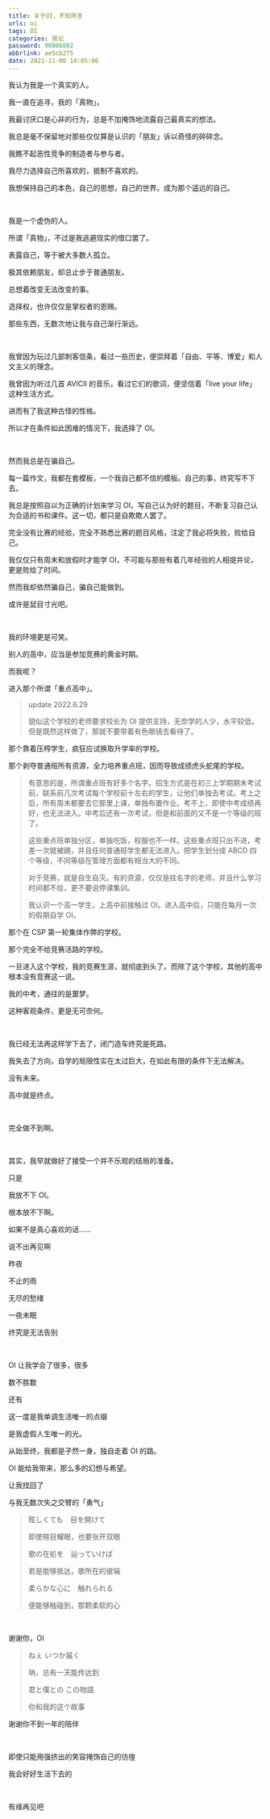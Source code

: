 ```yaml
---
title: 关于OI，不知所言
urls: oi
tags: OI
categories: 简记
password: 90806002
abbrlink: ae5cb275
date: 2021-11-06 14:05:06
---
```


我认为我是一个真实的人。

我一直在追寻，我的「真物」。

我最讨厌口是心非的行为，总是不加掩饰地流露自己最真实的想法。

我总是毫不保留地对那些仅仅算是认识的「朋友」诉以奇怪的碎碎念。

我瞧不起恶性竞争的制造者与参与者。

我尽力选择自己所喜欢的，抵制不喜欢的。

我想保持自己的本色，自己的思想，自己的世界。成为那个遥远的自己。

&nbsp;

我是一个虚伪的人。

所谓「真物」，不过是我逃避现实的借口罢了。

表露自己，等于被大多数人孤立。

极其依赖朋友，却总止步于普通朋友。

总想着改变无法改变的事。

选择权，也许仅仅是掌权者的恩赐。

那些东西，无数次地让我与自己渐行渐远。

<!--more-->

&nbsp;

我曾因为玩过几部刺客信条，看过一些历史，便崇拜着「自由、平等、博爱」和人文主义的理念。

我曾因为听过几首 AVICII 的音乐，看过它们的歌词，便坚信着「live your life」这种生活方式。

进而有了我这种古怪的性格。

所以才在条件如此困难的情况下，我选择了 OI。

&nbsp;

然而我总是在骗自己。

每一篇作文，我都在套模板，一个我自己都不信的模板。自己的事，终究写不下去。

我总是按照自以为正确的计划来学习 OI，写自己认为好的题目，不断复习自己认为合适的书和课件。这一切，都只是自欺欺人罢了。

完全没有比赛的经验，完全不熟悉比赛的题目风格，注定了我必将失败，败给自己。

我仅仅只有周末和放假时才能学 OI，不可能与那些有着几年经验的人相提并论，更是败给了时间。

然而我却依然骗自己，骗自己能做到。

或许是鼠目寸光吧。

&nbsp;

我的环境更是可笑。

别人的高中，应当是参加竞赛的黄金时期。

而我呢？

进入那个所谓「重点高中」。

> update 2022.6.29
>
> 貌似这个学校的老师要求校长为 OI 提供支持，无奈学的人少，水平较低。但是既然这样做了，那就不要带着有色眼镜去看待了。

那个靠着压榨学生，疯狂应试换取升学率的学校。

那个剥夺普通班所有资源，全力培养重点班，因而导致成绩虎头蛇尾的学校。

> 有意思的是，所谓重点班有好多个名字。招生方式是在初三上学期期末考试前，联系前几次考试每个学校前十左右的学生，让他们单独去考试。考上之后，所有周末都要去它那里上课，单独布置作业。考不上，即使中考成绩再好，也无法进入。中考后还有一次考试，但是和前面的又不是一个等级的班了。
>
> 这些重点班单独分区，单独吃饭，校服也不一样。这些重点班只出不进，考差一次就被踢，并且任何普通班学生都无法进入。把学生划分成 ABCD 四个等级，不同等级在管理方面都有相当大的不同。
>
> 对于竞赛，就是自生自灭。有的资源，仅仅是挂名字的老师，并且什么学习时间都不给，更不要说停课集训。
>
> 我认识一个高一学生，上高中前接触过 OI。进入高中后，只能在每月一次的假期自学 OI。

那个在 CSP 第一轮集体作弊的学校。

那个完全不给竞赛活路的学校。

一旦进入这个学校，我的竞赛生涯，就彻底到头了。而除了这个学校，其他的高中根本没有竞赛这一说。

我的中考，通往的是噩梦。

这种客观条件，更是无可奈何。

&nbsp;

我已经无法再这样学下去了，闭门造车终究是死路。

我失去了方向，自学的局限性实在太过巨大，在如此有限的条件下无法解决。

没有未来。

高中就是终点。

&nbsp;

完全做不到啊。

&nbsp;

其实，我早就做好了接受一个并不乐观的结局的准备。

只是

我放不下 OI。

根本放不下啊。

如果不是真心喜欢的话……

说不出再见啊

昨夜

不止的雨

无尽的愁绪

一夜未眠

终究是无法告别

&nbsp;

OI 让我学会了很多，很多

数不胜数

还有

这一度是我单调生活唯一的点缀

是我虚假人生唯一的光。

从始至终，我都是孑然一身，独自走着 OI 的路。

OI 能给我带来，那么多的幻想与希望。

让我找回了

与我无数次失之交臂的「勇气」

>眩しくても　目を開けて
>
>即使暄目耀眼，也要张开双眼
>
>歌の在処を　辿っていけば
>
>若是能够抵达，歌所在的彼端
>
>柔らかな心に　触れられる
>
>便能够触碰到，那颗柔软的心

&nbsp;

谢谢你，OI

>ねぇ いつか届く
>
>呐，总有一天能传达到
>
>君と僕との この物語
>
>你和我的这个故事

谢谢你不到一年的陪伴

&nbsp;

即使只能用强挤出的笑容掩饰自己的彷徨

我会好好生活下去的

&nbsp;

有缘再见吧
